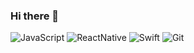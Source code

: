 ### Hi there 👋

<!--
**jenniPaskua/jenniPaskua** is a ✨ _special_ ✨ repository because its `README.md` (this file) appears on your GitHub profile.

Here are some ideas to get you started:

- 🔭 I’m currently working on ...
- 🌱 I’m currently learning ...
- 👯 I’m looking to collaborate on ...
- 🤔 I’m looking for help with ...
- 💬 Ask me about ...
- 📫 How to reach me: ...
- 😄 Pronouns: ...
- ⚡ Fun fact: ...
-->

![JavaScript](https://img.shields.io/badge/-JavaScript-%23F7DF1C?style=for-the-badge&logo=javascript&logoColor=000000&labelColor=%23F7DF1C&color=%23FFCE5A)
![ReactNative](https://img.shields.io/badge/-ReactNative-222222?style=for-the-badge&logo=react)
![Swift](https://img.shields.io/badge/-Swift-46a2f1?style=for-the-badge&logo=swift)
![Git](https://img.shields.io/badge/-Git-F05032?style=for-the-badge&logo=git&logoColor=ffffff)
